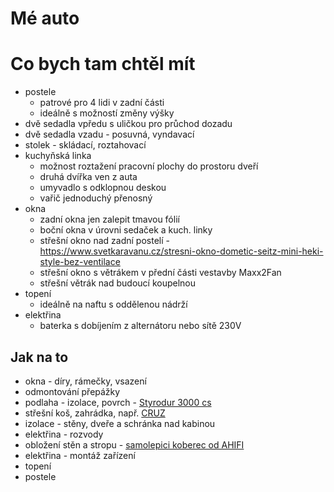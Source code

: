 # Mé auto

# Co bych tam chtěl mít

* postele
  * patrové pro 4 lidi v zadní části
  * ideálně s možností změny výšky
* dvě sedadla vpředu s uličkou pro průchod dozadu
* dvě sedadla vzadu - posuvná, vyndavací
* stolek - skládací, roztahovací
* kuchyňská linka
  * možnost roztažení pracovní plochy do prostoru dveří
  * druhá dvířka ven z auta
  * umyvadlo s odklopnou deskou
  * vařič jednoduchý přenosný
* okna
  * zadní okna jen zalepit tmavou fólií
  * boční okna v úrovni sedaček a kuch. linky
  * střešní okno nad zadní postelí - https://www.svetkaravanu.cz/stresni-okno-dometic-seitz-mini-heki-style-bez-ventilace
  * střešní okno s větrákem v přední části vestavby Maxx2Fan
  * střešní větrák nad budoucí koupelnou
* topení
  * ideálně na naftu s oddělenou nádrží
* elektřina
  * baterka s dobíjením z alternátoru nebo sítě 230V

## Jak na to

* okna - díry, rámečky, vsazení
* odmontování přepážky
* podlaha - izolace, povrch - [Styrodur 3000 cs](https://www.isover.cz/produkty/styrodur-3000-cs)
* střešní koš, zahrádka, např. [CRUZ](https://www.stresni-nosice.org/0,84,fiat.html/0,443,ducato--od-2006-.html/stresni-kos-fiat-ducato--dlouhy--stredne-vysoky--od-2006,7114.html)
* izolace - stěny, dveře a schránka nad kabinou
* elektřina - rozvody
* obložení stěn a stropu - [samolepici koberec od AHIFI](https://www.ahifi.cz/potahovy-koberec-do-auta/)
* elektřina - montáž zařízení
* topení
* postele
